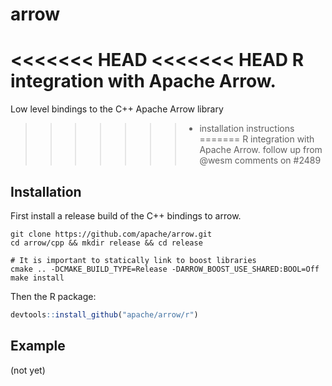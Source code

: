
<!-- README.md is generated from README.Rmd. Please edit that file -->

# arrow

<<<<<<< HEAD
<<<<<<< HEAD
R integration with Apache Arrow.
=======
Low level bindings to the C++ Apache Arrow library
>>>>>>> + installation instructions
=======
R integration with Apache Arrow.
>>>>>>> follow up from @wesm comments on #2489

## Installation

First install a release build of the C++ bindings to arrow.

``` shell
git clone https://github.com/apache/arrow.git
cd arrow/cpp && mkdir release && cd release

# It is important to statically link to boost libraries
cmake .. -DCMAKE_BUILD_TYPE=Release -DARROW_BOOST_USE_SHARED:BOOL=Off
make install
```

Then the R package:

``` r
devtools::install_github("apache/arrow/r")
```

## Example

(not yet)
